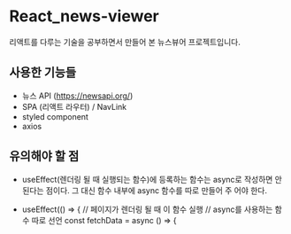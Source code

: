 # React_news-viewer
리액트를 다루는 기술을 공부하면서 만들어 본 뉴스뷰어 프로젝트입니다.
## 사용한 기능들
- 뉴스 API (https://newsapi.org/)
- SPA (리액트 라우터) / NavLink
- styled component
- axios

## 유의해야 할 점
- useEffect(렌더링 될 때 실행되는 함수)에 등록하는 함수는 async로 작성하면 안 된다는 점이다. 그 대신 함수 내부에 async 함수를 따로 만들어 주   어야 한다.

- useEffect(() => { // 페이지가 렌더링 될 때 이 함수 실행
        // async를 사용하는 함수 따로 선언
        const fetchData = async () => {
